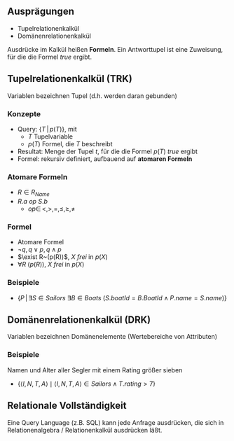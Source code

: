 
## Ausprägungen
- Tupelrelationenkalkül
- Domänenrelationenkalkül

Ausdrücke im Kalkül heißen **Formeln**. Ein Antworttupel ist eine Zuweisung, für die die Formel
*true* ergibt.

## Tupelrelationenkalkül (TRK)

Variablen bezeichnen Tupel (d.h. werden daran gebunden)

### Konzepte
- Query: $\{T \,|\, p(T)\}$, mit
    - $T$ Tupelvariable
    - $p(T)$ Formel, die $T$ beschreibt
- Resultat: Menge der Tupel $t$, für die die Formel $p(T)$ *true* ergibt
- Formel: rekursiv definiert, aufbauend auf **atomaren Formeln**

### Atomare Formeln
- $R \in R_{Name}$
- $R.a~op~S.b$
    - $op \in\, <,>,=,\leq,\geq,\neq$

### Formel
- Atomare Formel
- $\neg q, q \lor p, q \land p$
- $\exist R~(p(R))$, $X$ *frei* in $p(X)$
- $\forall R~(p(R))$, $X$ *frei* in $p(X)$

### Beispiele
- $\{P \,|\, \exists S \in Sailors~\exists B \in Boats~(S.boatId = B.BoatId \land P.name = S.name)\}$


## Domänenrelationenkalkül (DRK)

Variablen bezeichnen Domänenelemente (Wertebereiche von Attributen)

### Beispiele

Namen und Alter aller Segler mit einem Rating größer sieben
- $\{\langle I,N,T,A \rangle \mid \langle I,N,T,A \rangle \in Sailors \land T.rating > 7 \}$

## Relationale Vollständigkeit

Eine Query Language (z.B. SQL) kann jede Anfrage ausdrücken, die sich in Relationenalgebra /
Relationenkalkül ausdrücken läßt.